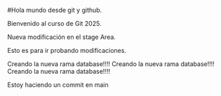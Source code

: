 #Hola mundo desde git y github.

Bienvenido al curso de Git 2025.

Nueva modificación en el stage Area.

Esto es para ir probando modificaciones.

Creando la nueva rama database!!!!
Creando la nueva rama database!!!!
Creando la nueva rama database!!!!

Estoy haciendo un commit en main
